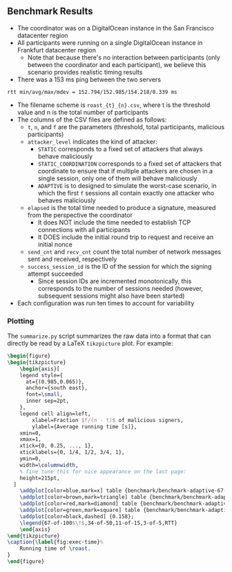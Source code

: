 ## Benchmark Results

- The coordinator was on a DigitalOcean instance in the San Francisco datacenter region
- All participants were running on a single DigitalOcean instance in Frankfurt datacenter region
	- Note that because there's no interaction between participants (only between the coordinator and each participant), we believe this scenario provides realistic timing results
- There was a 153 ms ping between the two servers

```
rtt min/avg/max/mdev = 152.794/152.985/154.218/0.339 ms
```

- The filename scheme is `roast_{t}_{n}.csv`, where t is the threshold value and n is the total number of participants
- The columns of the CSV files are defined as follows:
	- `t`, `n`, and `f` are the parameters (threshold, total participants, malicious participants)
	- `attacker_level` indicates the kind of attacker:
		- `STATIC` corresponds to a fixed set of attackers that always behave maliciously
		- `STATIC_COORDINATION` corresponds to a fixed set of attackers that coordinate to ensure that if multiple attackers are chosen in a single session, only one of them will behave maliciously
		- `ADAPTIVE` is to designed to simulate the worst-case scenario, in which the first `f` sessions all contain exactly one attacker who behaves maliciously
	- `elapsed` is the total time needed to produce a signature, measured from the perspective the coordinator
		- It does NOT include the time needed to establish TCP connections with all participants
		- It DOES include the initial round trip to request and receive an initial nonce
	- `send_cnt` and `recv_cnt` count the total number of network messages sent and received, respectively
	- `success_session_id` is the ID of the session for which the signing attempt succeeded
		- Since session IDs are incremented monotonically, this corresponds to the number of sessions needed (however, subsequent sessions might also have been started)
- Each configuration was run ten times to account for variability

### Plotting

The `summarize.py` script summarizes the raw data into a format that can directly be read by a LaTeX `tikzpicture` plot. For example:

```latex
\begin{figure}
\begin{tikzpicture}
	\begin{axis}[
    legend style={
      at={(0.985,0.065)},
      anchor={south east},
      font=\small,
      inner sep=2pt,
    },
    legend cell align=left,
		xlabel=Fraction $f/(n - t)$ of malicious signers,
		ylabel={Average running time [s]},
    xmin=0,
    xmax=1,
    xtick={0, 0.25, ..., 1},
    xticklabels={0, 1/4, 1/2, 3/4, 1},
    ymin=0,
    width=\columnwidth,
    % fine tune this for nice appearance on the last page:
    height=215pt,
  ]
	\addplot[color=blue,mark=x] table {benchmark/benchmark-adaptive-67-100.dat};
	\addplot[color=brown,mark=triangle] table {benchmark/benchmark-adaptive-34-50.dat};
	\addplot[color=red,mark=diamond] table {benchmark/benchmark-adaptive-11-15.dat};
	\addplot[color=green,mark=square] table {benchmark/benchmark-adaptive-3-5.dat};
	\addplot[color=black,dashed] {0.158};
	\legend{67-of-100$\!$,34-of-50,11-of-15,3-of-5,RTT}
	\end{axis}
\end{tikzpicture}
\caption{\label{fig:exec-time}%
	Running time of \roast.
}
\end{figure}
```
